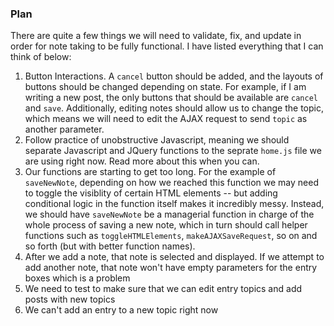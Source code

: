 ### Plan
There are quite a few things we will need to validate, fix, and update in order for note taking to be fully functional. I have listed everything that I can think of below:

1. Button Interactions. A `cancel` button should be added, and the layouts of buttons should be changed depending on state. For example, if I am writing a new post, the only buttons that should be available are `cancel` and `save`. Additionally, editing notes should allow us to change the topic, which means we will need to edit the AJAX request to send `topic` as another parameter.
2. Follow practice of unobstructive Javascript, meaning we should separate Javascript and JQuery functions to the seprate `home.js` file we are using right now. Read more about this when you can.
3. Our functions are starting to get too long. For the example of `saveNewNote`, depending on how we reached this function we may need to toggle the visiblity of certain HTML elements -- but adding conditional logic in the function itself makes it incredibly messy. Instead, we should have `saveNewNote` be a managerial function in charge of the whole process of saving a new note, which in turn should call helper functions such as `toggleHTMLElements`, `makeAJAXSaveRequest`, so on and so forth (but with better function names).
4. After we add a note, that note is selected and displayed. If we attempt to add another note, that note won't have empty parameters for the entry boxes which is a problem
5. We need to test to make sure that we can edit entry topics and add posts with new topics
6. We can't add an entry to a new topic right now